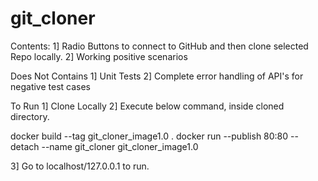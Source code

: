 # git_cloner
Contents:
1] Radio Buttons to connect to GitHub and then clone selected Repo locally.
2] Working positive scenarios

Does Not Contains
1] Unit Tests
2] Complete error handling of API's for negative test cases


To Run 
1] Clone Locally
2]  Execute below command, inside cloned directory.

docker build --tag git_cloner_image1.0 .
docker run --publish 80:80 --detach --name git_cloner git_cloner_image1.0

3] Go to localhost/127.0.0.1 to run.
